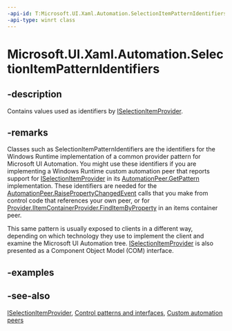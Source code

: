 ```yaml
---
-api-id: T:Microsoft.UI.Xaml.Automation.SelectionItemPatternIdentifiers
-api-type: winrt class
---
```


<!-- Class syntax.
public class SelectionItemPatternIdentifiers : Windows.UI.Xaml.Automation.ISelectionItemPatternIdentifiers
-->

# Microsoft.UI.Xaml.Automation.SelectionItemPatternIdentifiers

## -description
Contains values used as identifiers by [ISelectionItemProvider](../microsoft.ui.xaml.automation.provider/iselectionitemprovider.md).

## -remarks
Classes such as SelectionItemPatternIdentifiers are the identifiers for the Windows Runtime implementation of a common provider pattern for Microsoft UI Automation. You might use these identifiers if you are implementing a Windows Runtime custom automation peer that reports support for [ISelectionItemProvider](../microsoft.ui.xaml.automation.provider/iselectionitemprovider.md) in its [AutomationPeer.GetPattern](../microsoft.ui.xaml.automation.peers/automationpeer_getpattern_1700082720.md) implementation. These identifiers are needed for the [AutomationPeer.RaisePropertyChangedEvent](../microsoft.ui.xaml.automation.peers/automationpeer_raisepropertychangedevent_482333374.md) calls that you make from control code that references your own peer, or for [Provider.IItemContainerProvider.FindItemByProperty](../microsoft.ui.xaml.automation.provider/iitemcontainerprovider_finditembyproperty_632840925.md) in an items container peer.

This same pattern is usually exposed to clients in a different way, depending on which technology they use to implement the client and examine the Microsoft UI Automation tree. [ISelectionItemProvider](/windows/desktop/api/uiautomationcore/nn-uiautomationcore-iselectionitemprovider) is also presented as a Component Object Model (COM) interface.

## -examples

## -see-also
[ISelectionItemProvider](../microsoft.ui.xaml.automation.provider/iselectionitemprovider.md), [Control patterns and interfaces](/windows/uwp/accessibility/control-patterns-and-interfaces), [Custom automation peers](/windows/uwp/accessibility/custom-automation-peers)

